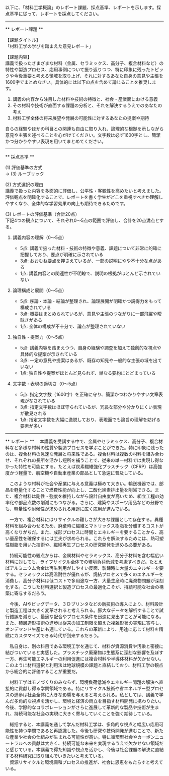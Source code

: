 以下に、「材料工学概論」のレポート課題、採点基準、レポートを示します。採点基準に従って、レポートを採点してください。

---------------------------------------
** レポート課題 **

【課題タイトル】  
「材料工学の学びを踏まえた意見レポート」

【課題内容】  
講義で扱ったさまざまな材料（金属、セラミックス、高分子、複合材料など）の特性や製造プロセス、応用事例について振り返りつつ、特に印象に残ったトピックや今後重要と考える領域を取り上げ、それに対するあなた自身の意見や主張を1600字でまとめなさい。具体的には以下の点を含めて論じることを推奨します。  
1. 講義の内容から注目した材料や技術の特徴と、社会・産業面における意義  
2. その材料や技術が直面する課題の分析と、それを解決するうえでのあなたの考え  
3. 材料工学全体の将来展望や発展の可能性に対するあなたの提案や期待  

自らの経験やほかの科目との関連も自由に取り入れ、論理的な根拠を示しながら意見や主張を述べることを心がけてください。文字数は必ず1600字とし、簡潔かつ分かりやすい表現を用いてまとめてください。

---------------------------------------
** 採点基準 **

(1) 評価基準の方式  
→ (3) ルーブリック

(2) 方式選択の理由  
講義で扱った内容を多面的に評価し、公平性・客観性を高めたいと考えました。評価観点を明確化することで、レポートを書く学生がどこを重視すべきか理解しやすくなり、全体的な学習効果の向上も期待できるためです。

(3) レポートの評価基準（合計20点）  
下記4つの観点について、それぞれ0～5点の範囲で評価し、合計を20点満点とする。

1. 講義内容の理解（0～5点）  
   - 5点: 講義で扱った材料・技術の特徴や意義、課題について非常に的確に把握しており、要点が明確に示されている  
   - 3点: おおむね要点を押さえているが、一部の説明にやや不十分な点がある  
   - 1点: 講義内容との関連性が不明瞭で、説明の根拠がほとんど示されていない  

2. 論理構成と展開（0～5点）  
   - 5点: 序論・本論・結論が整理され、論理展開が明確かつ説得力をもって構成されている  
   - 3点: 概要はまとめられているが、意見や主張のつながりに一部飛躍や曖昧さがある  
   - 1点: 全体の構成が不十分で、論点が整理されていない  

3. 独自性・提案力（0～5点）  
   - 5点: 講義内容を踏まえつつ、自身の経験や調査を加えて独創的な視点や具体的な提案が示されている  
   - 3点: 一定の意見や提案はあるが、既存の知見や一般的な主張の域を出ていない  
   - 1点: 独自性や提案がほとんど見られず、単なる要約にとどまっている  

4. 文字数・表現の適切さ（0～5点）  
   - 5点: 指定文字数（1600字）を正確に守り、簡潔かつわかりやすい文章表現がなされている  
   - 3点: 指定文字数はほぼ守られているが、冗長な部分や分かりにくい表現が散見される  
   - 1点: 指定文字数を大幅に逸脱しており、表現面でも論旨の理解を妨げる要素が多い  

---------------------------------------
** レポート **
　本講義を受講する中で、金属やセラミックス、高分子、複合材料など多様な材料の性質や製造プロセスを学ぶことができた。特に印象に残ったのは、複合材料の急速な発展と将来性である。複合材料は複数の材料を組み合わせ、それぞれの長所を活かし短所を補うことで、従来の単一材料では実現し得なかった特性を可能にする。たとえば炭素繊維強化プラスチック（CFRP）は高強度かつ軽量で、航空機や自動車産業の部品として急速に普及している。

　このような材料が社会や産業に与える意義は極めて大きい。輸送機器では、部品を軽量化することで燃費性能が向上し、二酸化炭素排出量を削減できる。また、複合材料は剛性・強度を維持しながら設計自由度が高いため、組立工程の効率化や部品点数の削減にもつながる。さらに、建築やスポーツ用品などの分野でも、軽量性や耐候性が求められる用途に広く応用が進んでいる。

　一方で、複合材料にはリサイクルの難しさが大きな課題として存在する。異種材料を組み合わせるため、廃棄時に繊維とマトリックス樹脂を分離するコストが高くなりがちだ。また、成形プロセスに時間とエネルギーを要することから、高い量産性を確保するには工夫が求められる。これらを解決するためには、熱可塑性樹脂を用いた技術や、繊維再生プロセスの研究開発を進める必要がある。

　持続可能性の観点からは、金属材料やセラミックス、高分子材料を含む幅広い材料に対しても、ライフサイクル全体での環境負荷低減を考慮すべきだ。たとえばアルミニウム合金は再生利用がしやすい反面、製錬時に大量のエネルギーを要する。セラミックスは高温耐性が優れるが、焼結プロセスで多くのエネルギーを消費し、高分子材料は低コストで多用途な一方、大量生産時に廃棄物問題が深刻化する。こうした材料選択と製造プロセスの最適化こそが、持続可能な社会の構築に寄与するだろう。

　今後、AIやビッグデータ、３Ｄプリンタなどの新技術の導入により、材料設計と製造工程は大きく変革されると考えられる。膨大なデータを解析することで試行錯誤を減らし、最適な配合やプロセス条件を迅速に見出すことが可能になる。また、積層造形技術の進歩は従来の加工制限を超えた複雑形状の実現に寄与し、オンデマンド生産にも適している。これらの革新により、用途に応じて材料を精緻にカスタマイズできる時代が到来するだろう。

　私自身は、別の科目である環境工学を通じて、材料が資源消費や汚染と密接に結びついていると実感した。プラスチック廃棄物は生態系に深刻な影響を及ぼす一方、再生可能エネルギーの利用促進には複合材料や半導体材料が欠かせない。このように材料選択と利用法は地球規模の課題と直結しており、材料工学の観点から総合的に評価することが重要だ。

　材料工学はモノづくりのみならず、環境負荷低減やエネルギー問題の解決へ直接的に貢献し得る学問領域である。特にリサイクル技術や省エネルギー型プロセスの進歩は社会全体に大きな影響を与えると考えられる。私としては、講義で学んだ多角的な視点を活かし、環境と経済の両立を目指す材料開発に携わりたい。今後、学際的なコラボレーションがさらに進展して革新的な製品や技術が生まれ、持続可能な社会の実現に大きく寄与していくことを強く期待している。

　総括すると、本講義を通して学んだ材料工学は、多角的な視点と幅広い応用可能性を持つ学問であると再認識した。今後も研究や技術開発が進むことで、新たな産業や社会の仕組みが生まれる可能性が高い。特に循環型社会やカーボンニュートラルへの貢献は大きく、持続可能な未来を実現するうえで欠かせない領域だと感じている。本講義で得た知識や視点を活かし、今後は社会課題の解決に直結する材料研究に取り組んでいきたいと考えている。  
　資源リサイクルと環境調和プロセスの推進が、社会に恩恵をもたらすと考えている。

